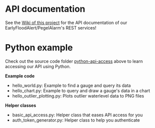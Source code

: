 # API documentation
See the [Wiki of this project](https://github.com/SOBOS-GmbH/public_api_doc/wiki) for the API documentation of our EarlyFloodAlert/PegelAlarm's REST services!

# Python example
Check out the source code folder [python-api-access](https://github.com/SOBOS-GmbH/public_api_doc/tree/master/python-api-access) above to learn accessing our API using Python.

**Example code**
- hello_world.py: Example to find a gauge and query its data
- hello_chart.py: Example to query and draw a gauge's data in a chart
- hello_outlier_plotting.py: Plots outlier waterlevel data to PNG files

**Helper classes**
- basic_api_access.py: Helper class that eases API access for you
- auth_token_generator.py: Helper class to help you authenticate
